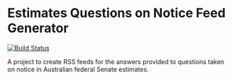 # Estimates Questions on Notice Feed Generator

[![Build Status](https://travis-ci.org/tmccarthy/EstimatesQuestionsOnNoticeFeed.svg?branch=master)](https://travis-ci.org/tmccarthy/EstimatesQuestionsOnNoticeFeed)

A project to create RSS feeds for the answers provided to questions taken on notice in Australian federal Senate 
estimates.